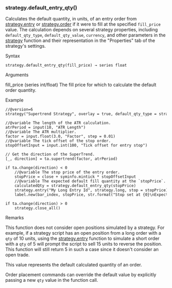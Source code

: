 ### strategy.default\_entry\_qty()

Calculates the default quantity, in units, of an entry order from [strategy.entry](#fun_strategy.entry) or [strategy.order](#fun_strategy.order) if it were to fill at the specified `fill_price` value. The calculation depends on several strategy properties, including `default_qty_type`, `default_qty_value`, `currency`, and other parameters in the [strategy](#fun_strategy) function and their representation in the "Properties" tab of the strategy's settings.

Syntax

```
strategy.default_entry_qty(fill_price) → series float
```

Arguments

fill\_price (series int/float) The fill price for which to calculate the default order quantity.

Example

```
//@version=6  
strategy("Supertrend Strategy", overlay = true, default_qty_type = strategy.percent_of_equity, default_qty_value = 15)  
  
//@variable The length of the ATR calculation.  
atrPeriod = input(10, "ATR Length")  
//@variable The ATR multiplier.  
factor = input.float(3.0, "Factor", step = 0.01)  
//@variable The tick offset of the stop order.  
stopOffsetInput = input.int(100, "Tick offset for entry stop")  
  
// Get the direction of the SuperTrend.  
[_, direction] = ta.supertrend(factor, atrPeriod)  
  
if ta.change(direction) < 0  
    //@variable The stop price of the entry order.  
    stopPrice = close + syminfo.mintick * stopOffsetInput  
    //@variable The expected default fill quantity at the `stopPrice`. This value may not reflect actual qty of the filled order, because fill price may be different.  
    calculatedQty = strategy.default_entry_qty(stopPrice)  
    strategy.entry("My Long Entry Id", strategy.long, stop = stopPrice)  
    label.new(bar_index, stopPrice, str.format("Stop set at {0}\nExpected qty at {0}: {1}", math.round_to_mintick(stopPrice), calculatedQty))  
  
if ta.change(direction) > 0  
    strategy.close_all()
```

Remarks

This function does not consider open positions simulated by a strategy. For example, if a strategy script has an open position from a long order with a `qty` of 10 units, using the [strategy.entry](#fun_strategy.entry) function to simulate a short order with a `qty` of 5 will prompt the script to sell 15 units to reverse the position. This function will still return 5 in such a case since it doesn't consider an open trade.

This value represents the default calculated quantity of an order.

Order placement commands can override the default value by explicitly passing a new `qty` value in the function call.
